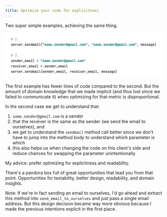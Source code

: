 ```yaml
---
title: Optimize your code for explicitness
---
```



Two super simple examples, achieving the same thing.

![](/assets/images/explicit_code.png)

The first example has fewer lines of code compared to the second. But the amount of domain knowledge that we made implicit (and thus lost since we failed to communicate it) when optimizing for that metric is disproportional.

In the second case we get to understand that:
1) `some.sender@gmail.com` is a sender
2) that the receiver is the same as the sender (we send the email to ourselves), and
3) we get to understand the `sendmail` method call better since we don't have to jump into the method body to understand which parameter is which
4) this also helps us when changing the code on this client's side and reduce chances for swapping the parameter unintentionally

My advice: prefer optimizing for explicitness and readability.

There's a pandora box full of great opportunities that lead you from that point. Opportunities for testability, better design, readability, and domain insights.

Note: If we're in fact sending an email to ourselves, I'd go ahead and extract this method into `send_email_to_ourselves` and just pass a single email address.
But this design decision became way more obvious because I made the previous intentions explicit in the first place.
